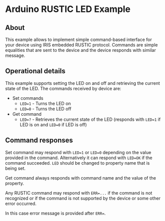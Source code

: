 # Arduino RUSTIC LED Example
## About
This example allows to implement simple command-based 
interface for your device using IRIS embedded RUSTIC 
protocol. Commands are simple equalities that are
sent to the device and the device responds with 
similar message.


## Operational details
This example supports setting the LED on and off and retrieving
the current state of the LED. The commands received by 
device are:
* Set commands
  * `LED=1` - Turns the LED on
  * `LED=0` - Turns the LED off  
* Get command 
  * `LED=?` - Retrieves the current state of the LED 
    (responds with `LED=1` if LED is on and `LED=0` if LED is off)

## Command responses
Set command may respond with `LED=1` or `LED=0` depending on the
value provided in the command. Alternatively it can respond
with `LED=OK` if the command succeeded. `LED` should be 
changed to property name that is being set.

Get command always responds with command name and the value
of the property.

Any RUSTIC command may respond with `ERR=...` if the 
command is not recognized or if the command is not 
supported by the device or some other error occurred. 

In this case error message is provided after `ERR=`.